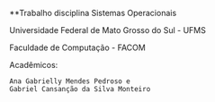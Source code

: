 **Trabalho disciplina Sistemas Operacionais

Universidade Federal de Mato Grosso do Sul - UFMS

Faculdade de Computação - FACOM

Acadêmicos: 

	Ana Gabrielly Mendes Pedroso e
	Gabriel Cansanção da Silva Monteiro
